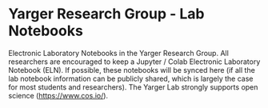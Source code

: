 # Yarger Research Group - Lab Notebooks

Electronic Laboratory Notebooks in the Yarger Research Group.  All researchers are encouraged to keep a Jupyter / Colab Electronic Laboratory Notebook (ELN).  If possible, these notebooks will be synced here (if all the lab notebook information can be publicly shared, which is largely the case for most students and researchers).  The Yarger Lab strongly supports open science (https://www.cos.io/).  
